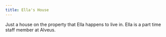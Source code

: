 ```yaml
---
title: Ella's House
---
```


Just a house on the property that Ella happens to live in. Ella is a part time staff member at Alveus.

